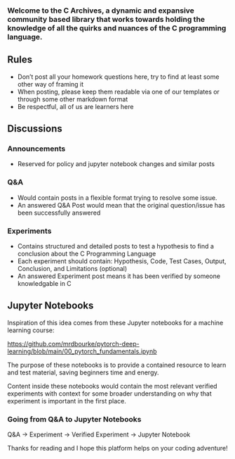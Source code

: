 ### Welcome to the C Archives, a dynamic and expansive community based library that works towards holding the knowledge of all the quirks and nuances of the C programming language.

## Rules

- Don’t post all your homework questions here, try to find at least some other way of framing it
- When posting, please keep them readable via one of our templates or through some other markdown format
- Be respectful, all of us are learners here

## Discussions

### Announcements

- Reserved for policy and jupyter notebook changes and similar posts

### Q&A

- Would contain posts in a flexible format trying to resolve some issue.
- An answered Q&A Post would mean that the original question/issue has been successfully answered

### Experiments

- Contains structured and detailed posts to test a hypothesis to find a conclusion about the C Programming Language
- Each experiment should contain: Hypothesis, Code, Test Cases, Output, Conclusion, and Limitations (optional)
- An answered Experiment post means it has been verified by someone knowledgable in C

## Jupyter Notebooks

Inspiration of this idea comes from these Jupyter notebooks for a machine learning course: 

https://github.com/mrdbourke/pytorch-deep-learning/blob/main/00_pytorch_fundamentals.ipynb

The purpose of these notebooks is to provide a contained resource to learn and test material, saving beginners time and energy.

Content inside these notebooks would contain the most relevant verified experiments with context for some broader understanding on why that experiment is important in the first place.

### Going from Q&A to Jupyter Notebooks

Q&A → Experiment → Verified Experiment → Jupyter Notebook

Thanks for reading and I hope this platform helps on your coding adventure!
